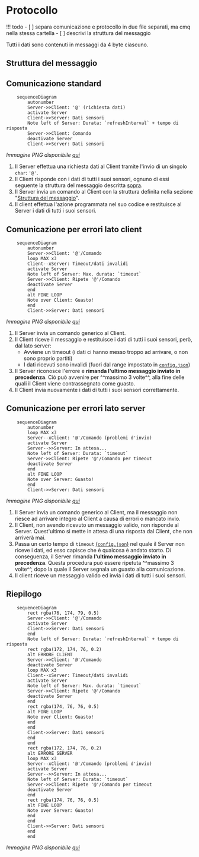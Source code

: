 # Protocollo

!!! todo
    - [ ] separa comunicazione e protocollo in due file separati, ma cmq nella stessa cartella
    - [ ] descrivi la struttura del messaggio

Tutti i dati sono contenuti in messaggi da 4 byte ciascuno.

## Struttura del messaggio

## Comunicazione standard
``` mermaid
    sequenceDiagram
        autonumber
        Server->>Client: '@' (richiesta dati)
        activate Server
        Client->>Server: Dati sensori
        Note left of Server: Durata: `refreshInterval` + tempo di risposta
        Server->>Client: Comando
        deactivate Server
        Client->>Server: Dati sensori
```
_Immagine PNG disponibile <a href="https://mermaid.ink/img/pako:eNqdUT1rAzEM_SvCS1qa_gEPoZB06NIlq4eoZ11PcLavshwoIf-9CnfkOnWoJvE-xOPp4roSyXkHNpW-GuWODoyfgilkWAabltzSB8mKHUnOJM-73X5kyuph87KBB-FuYKqKEFH58deJTvmMSotvJWa73ZkJDwczWpRci_Aqey_mHalXKD3cpU1Q0cNJqBeqw1tWY3A8wRMopalAZBCuU7FEf0Tfl4Q5llUR6X953dYlkoQcrdLLzRScDpQoOG9rpB7bqMGFfDVpm6wkeo2sRZzvcay0dbeuj9-5uwOzavnJgl5_AIMMjn0" target="_blank">qui</a>_

1. Il Server effettua una richiesta dati al Client tramite l'invio di un singolo `char`: `'@'`.
2. Il Client risponde con i dati di tutti i suoi sensori, ognuno di essi seguente la struttura del messaggio descritta [sopra](#struttura-del-messaggio).
3. Il Server invia un comando al Client con la struttura definita nella sezione "[Struttura del messaggio](#struttura-del-messaggio)".
4. Il client effettua l'azione programmata nel suo codice e restituisce al Server i dati di tutti i suoi sensori.

## Comunicazione per errori lato client
``` mermaid
    sequenceDiagram
        autonumber
        Server->>Client: '@'/Comando
        loop MAX x3
        Client--xServer: Timeout/dati invalidi
        activate Server
        Note left of Server: Max. durata: `timeout`
        Server->>Client: Ripete '@'/Comando
        deactivate Server
        end
        alt FINE LOOP
        Note over Client: Guasto!
        end
        Client->>Server: Dati sensori
```
_Immagine PNG disponibile <a href="https://mermaid.ink/img/pako:eNp9UcFOAjEQ_ZWxFy4gB2972GgAjYmAEQ8e9sCwndUmbQe70w2G8O-W7OISI86pefPmvdeZvSpZk8oUpKrpM5IvaWrwPaArPHSFUdhHt6HQYysKDYVRnk-sIS8ZDG4H4wk79Jp7lmXewvzuDXY3PdhOjEa7ViODV-OIo4w1igHjG7RGmzP7UkyDQp1n31hwAi1VAlzBSWyOu2vQMaBgBmtppdf_BH8xW0o6f-bXdNGcvD6LaAXuHxczeFoun38F5DQGJ7OHiLXw1QWZbjN5fvrM9LiRmnzNwaihchQcGp3utT8OFUo-yFGhsvTUVGG0UqjCHxI1btM2aaaNcFBZhbamoToecvXlyx-gZXUH79DDNzSmpWw" target="_blank">qui</a>_

1. Il Server invia un comando generico al Client.
2. Il Client riceve il messaggio e restituisce i dati di tutti i suoi sensori, però, dal lato server:
    * Avviene un timeout (i dati ci hanno messo troppo ad arrivare, o non sono proprio partiti)
    * I dati ricevuti sono invalidi (fuori dal range impostato in [`config.json`](/config/#sensors))
3. Il Server riconosce l'errore e **rimanda l'ultimo messaggio inviato in precedenza**. Ciò può avvenire per ^^massimo 3 volte^^, alla fine delle quali il Client viene contrassegnato come guasto.
4. Il Client invia nuovamente i dati di tutti i suoi sensori correttamente.

## Comunicazione per errori lato server
``` mermaid
    sequenceDiagram
        autonumber
        loop MAX x3
        Server--xClient: '@'/Comando (problemi d'invio)
        activate Server
        Server-->>Server: In attesa...
        Note left of Server: Durata: `timeout`
        Server->>Client: Ripete '@'/Comando per timeout
        deactivate Server
        end
        alt FINE LOOP
        Note over Server: Guasto!
        end
        Client->>Server: Dati sensori
```
_Immagine PNG disponibile <a href="https://mermaid.ink/img/pako:eNp1UsFOwkAQ_ZVxL2gCePDWQ6MBNCQKRi4eemDoTnWT7k7dzhIM4d9d0kIbCXOavLz39k3e7lXOmlSiIE5NP4FcTlODXx5t5qAdDMIu2A35DiuZK3h7-oTdQweuyG_Jj0a7SWnISQKDx8H9hC06zXBbed6UZA3ogXFbw3e9F3IxWxRqHS4d07TZEpg7QBGqcTwed7wFR3FJhQAXcKJOg0fBBNZiLHGQ9YVvmp6SfpiKokU_cEUeWmUn1HQ1Kzndu6gUeJ4vZvC6XL7_y8lRdg75ErAWvrli08TrnT9FMbEpV7M3aqgseYtGxwb3R1Gm5JssZSqJq6YCQymZytwhUkOlY-qZNsJeJQWWNQ3VsdrVr8vPQMNqv0CLHv4AtaerGQ" target="_blank">qui</a>_

1. Il Server invia un comando generico al Client, ma il messaggio non riesce ad arrivare integro al Client a causa di errori o mancato invio.
2. Il Client, non avendo ricevuto un messaggio valido, non risponde al Server. Quest'ultimo si mette in attesa di una risposta dal Client, che non arriverà mai.
3. Passa un certo tempo di `timeout` [(`config.json`)](/config/#timeoutfloat) nel quale il Server non riceve i dati, ed esso capisce che è qualcosa è andato storto. Di conseguenza, il Server rimanda **l'ultimo messaggio inviato in precedenza**. Questa procedura può essere ripetuta ^^massimo 3 volte^^, dopo la quale il Server segnala un guasto alla comunicazione.
4. Il client riceve un messaggio valido ed invia i dati di tutti i suoi sensori.

## Riepilogo
``` mermaid
    sequenceDiagram
        rect rgba(76, 174, 79, 0.5)
        Server->>Client: '@'/Comando
        activate Server
        Client->>Server: Dati sensori
        end
        Note left of Server: Durata: `refreshInterval` + tempo di risposta
        rect rgba(172, 174, 76, 0.2)
        alt ERRORE CLIENT
        Server->>Client: '@'/Comando
        deactivate Server
        loop MAX x3
        Client--xServer: Timeout/dati invalidi
        activate Server
        Note left of Server: Max. durata: `timeout`
        Server->>Client: Ripete '@'/Comando
        deactivate Server
        end
        rect rgba(174, 76, 76, 0.5)
        alt FINE LOOP
        Note over Client: Guasto!
        end
        end
        Client->>Server: Dati sensori
        end
        end
        rect rgba(172, 174, 76, 0.2)
        alt ERRORE SERVER
        loop MAX x3
        Server--xClient: '@'/Comando (problemi d'invio)
        activate Server
        Server-->>Server: In attesa...
        Note left of Server: Durata: `timeout`
        Server->>Client: Ripete '@'/Comando per timeout
        deactivate Server
        end
        rect rgba(174, 76, 76, 0.5)
        alt FINE LOOP
        Note over Server: Guasto!
        end
        end
        Client->>Server: Dati sensori
        end
        end
```
_Immagine PNG disponibile <a href="https://mermaid.ink/img/pako:eNrFVE1P4zAQ_SuzvhREGpbPihzQrkpAlaBdpQjtIYcO8QQsJXbWmaAixH_HVRICbMsWJLQ-xZ43k3lvnv0gEiNJBALcKulPRTqhE4U3FvNYQ7MsJQz25ho3Boce7Az2PRgcefDdP9jsQFOyd2T7x8fDTJHmAHo_ettDk6OWpkNhwuoOmRp4F6izXHodCOAEWbmWdGms6mCkZbcZG1coo5TBpPCcV1lkDGBmKbVU3o40uwhmM9gCprwwIBVYVRamZFzGcWew25I8XJDcfUESM4YwiiZRCMPzUTi-_Ch_SSsVyIwp4OLnb5jv_SVLf97Su1Q5mYq35UIepR0xJdUa-i7V6gLnPshWMK5Lz97hFKmCXJ2PUns1tZdKNyLXQh-8Efp0NA7hfDL59YaFcbWh7eiswpLNtxX_erX5jMVWdr6WR6ZhdBVG_xhxI3J_vsQ4sFFYc51RrkD23LSV2Vxj1m3FjulIAzJTib7vr3t_PmUHKNxsmsz_ZY2WyddbQ3giJ5ujku4JfViEYsG3lFMsAvcpKcUq41jE-tFBq8JdWgqlYmNFkGJWkiewYjO918nzQY1q3uDm9PEJCj-l6A" target="_blank">qui</a>_